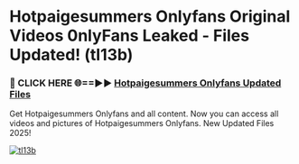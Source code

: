 # Hotpaigesummers Onlyfans Original Videos 0nlyFans Leaked - Files Updated! (tl13b)

<h3>🔴 CLICK HERE 🌐==►► <a href="https://tinyurl.com/ehrbuxhb" rel="nofollow">Hotpaigesummers Onlyfans Updated Files</a></h3>

Get Hotpaigesummers Onlyfans and all content. Now you can access all videos and pictures of Hotpaigesummers Onlyfans. New Updated Files 2025!

[![tl13b](https://i.imgur.com/lVYEuWS.gif)](https://tinyurl.com/ehrbuxhb)
